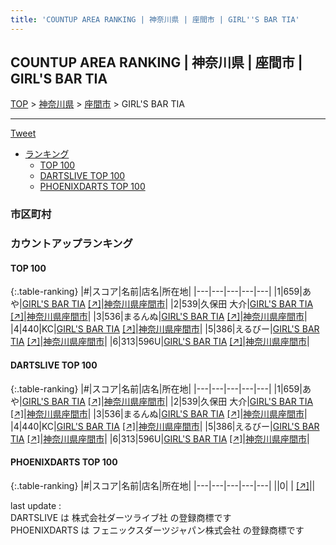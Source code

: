 ```yaml
---
title: 'COUNTUP AREA RANKING | 神奈川県 | 座間市 | GIRL''S BAR TIA'
---
```

## COUNTUP AREA RANKING | 神奈川県 | 座間市 | GIRL'S BAR TIA

[TOP](/darts/rank/) > [神奈川県](/darts/rank/神奈川県/) > [座間市](/darts/rank/神奈川県/座間市/) > GIRL'S BAR TIA

___

<a href="https://twitter.com/share?ref_src=twsrc%5Etfw" data-text="COUNTUP AREA RANKING | 神奈川県座間市GIRL'S BAR TIA" class="twitter-share-button" data-hashtags="DARTSLIVE,PHOENIXDARTS,darts,ダーツ" data-show-count="false">Tweet</a>

* [ランキング](#カウントアップランキング)
    * [TOP 100](#top-100)
    * [DARTSLIVE TOP 100](#dartslive-top-100)
    * [PHOENIXDARTS TOP 100](#phoenixdarts-top-100)

### 市区町村

<ul>

</ul>

### カウントアップランキング

#### TOP 100



{:.table-ranking}
|#|スコア|名前|店名|所在地|
|---|---|---|---|---|
|1|659|<span class="rank-name-dl">あや</span>|<a href="/darts/rank/shops/4b1bdd22f6b7c8990d9b047a20a7ba1e.html">GIRL'S BAR TIA</a> <a href="https://search.dartslive.com/jp/shop/4b1bdd22f6b7c8990d9b047a20a7ba1e">[↗]</a>|<a href="/darts/rank/神奈川県/座間市">神奈川県座間市</a>|
|2|539|<span class="rank-name-dl">久保田 大介</span>|<a href="/darts/rank/shops/4b1bdd22f6b7c8990d9b047a20a7ba1e.html">GIRL'S BAR TIA</a> <a href="https://search.dartslive.com/jp/shop/4b1bdd22f6b7c8990d9b047a20a7ba1e">[↗]</a>|<a href="/darts/rank/神奈川県/座間市">神奈川県座間市</a>|
|3|536|<span class="rank-name-dl">まるんぬ</span>|<a href="/darts/rank/shops/4b1bdd22f6b7c8990d9b047a20a7ba1e.html">GIRL'S BAR TIA</a> <a href="https://search.dartslive.com/jp/shop/4b1bdd22f6b7c8990d9b047a20a7ba1e">[↗]</a>|<a href="/darts/rank/神奈川県/座間市">神奈川県座間市</a>|
|4|440|<span class="rank-name-dl">KC</span>|<a href="/darts/rank/shops/4b1bdd22f6b7c8990d9b047a20a7ba1e.html">GIRL'S BAR TIA</a> <a href="https://search.dartslive.com/jp/shop/4b1bdd22f6b7c8990d9b047a20a7ba1e">[↗]</a>|<a href="/darts/rank/神奈川県/座間市">神奈川県座間市</a>|
|5|386|<span class="rank-name-dl">えるびー</span>|<a href="/darts/rank/shops/4b1bdd22f6b7c8990d9b047a20a7ba1e.html">GIRL'S BAR TIA</a> <a href="https://search.dartslive.com/jp/shop/4b1bdd22f6b7c8990d9b047a20a7ba1e">[↗]</a>|<a href="/darts/rank/神奈川県/座間市">神奈川県座間市</a>|
|6|313|<span class="rank-name-dl">596U</span>|<a href="/darts/rank/shops/4b1bdd22f6b7c8990d9b047a20a7ba1e.html">GIRL'S BAR TIA</a> <a href="https://search.dartslive.com/jp/shop/4b1bdd22f6b7c8990d9b047a20a7ba1e">[↗]</a>|<a href="/darts/rank/神奈川県/座間市">神奈川県座間市</a>|


#### DARTSLIVE TOP 100



{:.table-ranking}
|#|スコア|名前|店名|所在地|
|---|---|---|---|---|
|1|659|<span class="rank-name-dl">あや</span>|<a href="/darts/rank/shops/4b1bdd22f6b7c8990d9b047a20a7ba1e.html">GIRL'S BAR TIA</a> <a href="https://search.dartslive.com/jp/shop/4b1bdd22f6b7c8990d9b047a20a7ba1e">[↗]</a>|<a href="/darts/rank/神奈川県/座間市">神奈川県座間市</a>|
|2|539|<span class="rank-name-dl">久保田 大介</span>|<a href="/darts/rank/shops/4b1bdd22f6b7c8990d9b047a20a7ba1e.html">GIRL'S BAR TIA</a> <a href="https://search.dartslive.com/jp/shop/4b1bdd22f6b7c8990d9b047a20a7ba1e">[↗]</a>|<a href="/darts/rank/神奈川県/座間市">神奈川県座間市</a>|
|3|536|<span class="rank-name-dl">まるんぬ</span>|<a href="/darts/rank/shops/4b1bdd22f6b7c8990d9b047a20a7ba1e.html">GIRL'S BAR TIA</a> <a href="https://search.dartslive.com/jp/shop/4b1bdd22f6b7c8990d9b047a20a7ba1e">[↗]</a>|<a href="/darts/rank/神奈川県/座間市">神奈川県座間市</a>|
|4|440|<span class="rank-name-dl">KC</span>|<a href="/darts/rank/shops/4b1bdd22f6b7c8990d9b047a20a7ba1e.html">GIRL'S BAR TIA</a> <a href="https://search.dartslive.com/jp/shop/4b1bdd22f6b7c8990d9b047a20a7ba1e">[↗]</a>|<a href="/darts/rank/神奈川県/座間市">神奈川県座間市</a>|
|5|386|<span class="rank-name-dl">えるびー</span>|<a href="/darts/rank/shops/4b1bdd22f6b7c8990d9b047a20a7ba1e.html">GIRL'S BAR TIA</a> <a href="https://search.dartslive.com/jp/shop/4b1bdd22f6b7c8990d9b047a20a7ba1e">[↗]</a>|<a href="/darts/rank/神奈川県/座間市">神奈川県座間市</a>|
|6|313|<span class="rank-name-dl">596U</span>|<a href="/darts/rank/shops/4b1bdd22f6b7c8990d9b047a20a7ba1e.html">GIRL'S BAR TIA</a> <a href="https://search.dartslive.com/jp/shop/4b1bdd22f6b7c8990d9b047a20a7ba1e">[↗]</a>|<a href="/darts/rank/神奈川県/座間市">神奈川県座間市</a>|


#### PHOENIXDARTS TOP 100



{:.table-ranking}
|#|スコア|名前|店名|所在地|
|---|---|---|---|---|
||0|<span class="rank-name-dl"> </span>|<a href="/darts/rank/shops/.html"></a> <a href="">[↗]</a>|<a href="/darts/rank//"></a>|


<div class="footer border-top border-gray-light mt-5 pt-3 text-right text-gray">
    last update : <span style="font-weight: italic" id="foot_last_modified"></span><br />
    DARTSLIVE は 株式会社ダーツライブ社 の登録商標です<br />
    PHOENIXDARTS は フェニックスダーツジャパン株式会社 の登録商標です<br />
</div>

<script src="https://cdnjs.cloudflare.com/ajax/libs/jquery.tablesorter/2.31.3/js/jquery.tablesorter.min.js" integrity="sha512-qzgd5cYSZcosqpzpn7zF2ZId8f/8CHmFKZ8j7mU4OUXTNRd5g+ZHBPsgKEwoqxCtdQvExE5LprwwPAgoicguNg==" crossorigin="anonymous" referrerpolicy="no-referrer"></script>
<link rel="stylesheet" href="https://cdnjs.cloudflare.com/ajax/libs/jquery.tablesorter/2.31.3/css/theme.default.min.css" integrity="sha512-wghhOJkjQX0Lh3NSWvNKeZ0ZpNn+SPVXX1Qyc9OCaogADktxrBiBdKGDoqVUOyhStvMBmJQ8ZdMHiR3wuEq8+w==" crossorigin="anonymous" referrerpolicy="no-referrer" />
<script>
$(function() {
    $(".table-ranking").tablesorter({sortList:[[0, 0]]});
    $("#foot_last_modified").text(formatDate(new Date(document.lastModified), 'yyyy-MM-dd HH:mm:ss'));
});
</script>

<script async src="https://platform.twitter.com/widgets.js" charset="utf-8"></script>